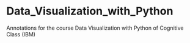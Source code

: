 # Data_Visualization_with_Python

Annotations for the course Data Visualization with Python of Cognitive Class (IBM)

